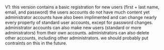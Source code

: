 V1:
this version contains a basic registration for new users (first + last name, email, and password)
the users accounts do not have much content yet
administrator accounts have also been implimented and can change nearly every property of standard user accounts, except for password changes.
administrator accounts can also make new users (standard or more administrators) from their own accounts.
administrators can also delete other accounts, including other administrators. we should probably put contraints on this in the future.
